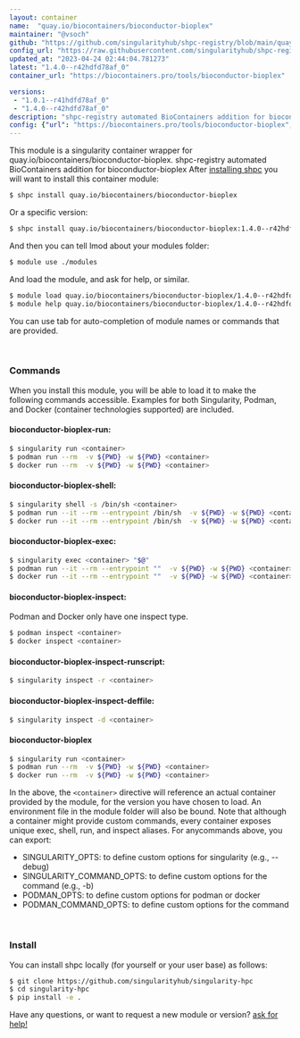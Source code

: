 ```yaml
---
layout: container
name:  "quay.io/biocontainers/bioconductor-bioplex"
maintainer: "@vsoch"
github: "https://github.com/singularityhub/shpc-registry/blob/main/quay.io/biocontainers/bioconductor-bioplex/container.yaml"
config_url: "https://raw.githubusercontent.com/singularityhub/shpc-registry/main/quay.io/biocontainers/bioconductor-bioplex/container.yaml"
updated_at: "2023-04-24 02:44:04.781273"
latest: "1.4.0--r42hdfd78af_0"
container_url: "https://biocontainers.pro/tools/bioconductor-bioplex"

versions:
 - "1.0.1--r41hdfd78af_0"
 - "1.4.0--r42hdfd78af_0"
description: "shpc-registry automated BioContainers addition for bioconductor-bioplex"
config: {"url": "https://biocontainers.pro/tools/bioconductor-bioplex", "maintainer": "@vsoch", "description": "shpc-registry automated BioContainers addition for bioconductor-bioplex", "latest": {"1.4.0--r42hdfd78af_0": "sha256:67e69b2d43a23de05497a6c278b7c96cb59bf68b8a74d48b22c9b2008fc9a09a"}, "tags": {"1.0.1--r41hdfd78af_0": "sha256:54431d9178dafcca0b9bd9814ada771cac4ba159c7dc0914748fb685c6471869", "1.4.0--r42hdfd78af_0": "sha256:67e69b2d43a23de05497a6c278b7c96cb59bf68b8a74d48b22c9b2008fc9a09a"}, "docker": "quay.io/biocontainers/bioconductor-bioplex"}
---
```


This module is a singularity container wrapper for quay.io/biocontainers/bioconductor-bioplex.
shpc-registry automated BioContainers addition for bioconductor-bioplex
After [installing shpc](#install) you will want to install this container module:


```bash
$ shpc install quay.io/biocontainers/bioconductor-bioplex
```

Or a specific version:

```bash
$ shpc install quay.io/biocontainers/bioconductor-bioplex:1.4.0--r42hdfd78af_0
```

And then you can tell lmod about your modules folder:

```bash
$ module use ./modules
```

And load the module, and ask for help, or similar.

```bash
$ module load quay.io/biocontainers/bioconductor-bioplex/1.4.0--r42hdfd78af_0
$ module help quay.io/biocontainers/bioconductor-bioplex/1.4.0--r42hdfd78af_0
```

You can use tab for auto-completion of module names or commands that are provided.

<br>

### Commands

When you install this module, you will be able to load it to make the following commands accessible.
Examples for both Singularity, Podman, and Docker (container technologies supported) are included.

#### bioconductor-bioplex-run:

```bash
$ singularity run <container>
$ podman run --rm  -v ${PWD} -w ${PWD} <container>
$ docker run --rm  -v ${PWD} -w ${PWD} <container>
```

#### bioconductor-bioplex-shell:

```bash
$ singularity shell -s /bin/sh <container>
$ podman run --it --rm --entrypoint /bin/sh  -v ${PWD} -w ${PWD} <container>
$ docker run --it --rm --entrypoint /bin/sh  -v ${PWD} -w ${PWD} <container>
```

#### bioconductor-bioplex-exec:

```bash
$ singularity exec <container> "$@"
$ podman run --it --rm --entrypoint ""  -v ${PWD} -w ${PWD} <container> "$@"
$ docker run --it --rm --entrypoint ""  -v ${PWD} -w ${PWD} <container> "$@"
```

#### bioconductor-bioplex-inspect:

Podman and Docker only have one inspect type.

```bash
$ podman inspect <container>
$ docker inspect <container>
```

#### bioconductor-bioplex-inspect-runscript:

```bash
$ singularity inspect -r <container>
```

#### bioconductor-bioplex-inspect-deffile:

```bash
$ singularity inspect -d <container>
```



#### bioconductor-bioplex

```bash
$ singularity run <container>
$ podman run --rm  -v ${PWD} -w ${PWD} <container>
$ docker run --rm  -v ${PWD} -w ${PWD} <container>
```


In the above, the `<container>` directive will reference an actual container provided
by the module, for the version you have chosen to load. An environment file in the
module folder will also be bound. Note that although a container
might provide custom commands, every container exposes unique exec, shell, run, and
inspect aliases. For anycommands above, you can export:

 - SINGULARITY_OPTS: to define custom options for singularity (e.g., --debug)
 - SINGULARITY_COMMAND_OPTS: to define custom options for the command (e.g., -b)
 - PODMAN_OPTS: to define custom options for podman or docker
 - PODMAN_COMMAND_OPTS: to define custom options for the command

<br>

### Install

You can install shpc locally (for yourself or your user base) as follows:

```bash
$ git clone https://github.com/singularityhub/singularity-hpc
$ cd singularity-hpc
$ pip install -e .
```

Have any questions, or want to request a new module or version? [ask for help!](https://github.com/singularityhub/singularity-hpc/issues)